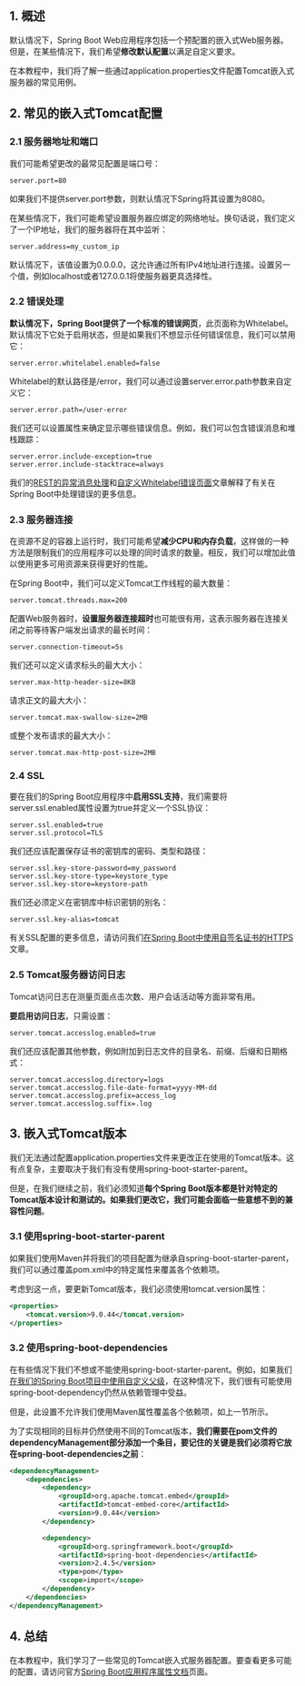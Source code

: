 ## 1. 概述

默认情况下，Spring Boot Web应用程序包括一个预配置的嵌入式Web服务器。但是，在某些情况下，我们希望**修改默认配置**以满足自定义要求。

在本教程中，我们将了解一些通过application.properties文件配置Tomcat嵌入式服务器的常见用例。

## 2. 常见的嵌入式Tomcat配置

### 2.1 服务器地址和端口

我们可能希望更改的最常见配置是端口号：

```properties
server.port=80
```

如果我们不提供server.port参数，则默认情况下Spring将其设置为8080。

在某些情况下，我们可能希望设置服务器应绑定的网络地址。换句话说，我们定义了一个IP地址，我们的服务器将在其中监听：

```properties
server.address=my_custom_ip
```

默认情况下，该值设置为0.0.0.0，这允许通过所有IPv4地址进行连接。设置另一个值，例如localhost或者127.0.0.1将使服务器更具选择性。

### 2.2 错误处理

**默认情况下，Spring Boot提供了一个标准的错误网页**，此页面称为Whitelabel。默认情况下它处于启用状态，但是如果我们不想显示任何错误信息，我们可以禁用它：

```properties
server.error.whitelabel.enabled=false
```

Whitelabel的默认路径是/error，我们可以通过设置server.error.path参数来自定义它：

```properties
server.error.path=/user-error
```

我们还可以设置属性来确定显示哪些错误信息。例如，我们可以包含错误消息和堆栈跟踪：

```properties
server.error.include-exception=true
server.error.include-stacktrace=always
```

我们的[REST的异常消息处理]()和[自定义Whitelabel错误页面]()文章解释了有关在Spring Boot中处理错误的更多信息。

### 2.3 服务器连接

在资源不足的容器上运行时，我们可能希望**减少CPU和内存负载**，这样做的一种方法是限制我们的应用程序可以处理的同时请求的数量。相反，我们可以增加此值以使用更多可用资源来获得更好的性能。

在Spring Boot中，我们可以定义Tomcat工作线程的最大数量：

```properties
server.tomcat.threads.max=200
```

配置Web服务器时，**设置服务器连接超时**也可能很有用，这表示服务器在连接关闭之前等待客户端发出请求的最长时间：

```properties
server.connection-timeout=5s
```

我们还可以定义请求标头的最大大小：

```properties
server.max-http-header-size=8KB
```

请求正文的最大大小：

```properties
server.tomcat.max-swallow-size=2MB
```

或整个发布请求的最大大小：

```properties
server.tomcat.max-http-post-size=2MB
```

### 2.4 SSL

要在我们的Spring Boot应用程序中**启用SSL支持**，我们需要将server.ssl.enabled属性设置为true并定义一个SSL协议：

```properties
server.ssl.enabled=true
server.ssl.protocol=TLS
```

我们还应该配置保存证书的密钥库的密码、类型和路径：

```properties
server.ssl.key-store-password=my_password
server.ssl.key-store-type=keystore_type
server.ssl.key-store=keystore-path
```

我们还必须定义在密钥库中标识密钥的别名：

```properties
server.ssl.key-alias=tomcat
```

有关SSL配置的更多信息，请访问我们[在Spring Boot中使用自签名证书的HTTPS](https://www.baeldung.com/spring-boot-https-self-signed-certificate)文章。

### 2.5 Tomcat服务器访问日志

Tomcat访问日志在测量页面点击次数、用户会话活动等方面非常有用。

**要启用访问日志**，只需设置：

```properties
server.tomcat.accesslog.enabled=true
```

我们还应该配置其他参数，例如附加到日志文件的目录名、前缀、后缀和日期格式：

```properties
server.tomcat.accesslog.directory=logs
server.tomcat.accesslog.file-date-format=yyyy-MM-dd
server.tomcat.accesslog.prefix=access_log
server.tomcat.accesslog.suffix=.log
```

## 3. 嵌入式Tomcat版本

我们无法通过配置application.properties文件来更改正在使用的Tomcat版本。这有点复杂，主要取决于我们有没有使用spring-boot-starter-parent。

但是，在我们继续之前，我们必须知道**每个Spring Boot版本都是针对特定的Tomcat版本设计和测试的。如果我们更改它，我们可能会面临一些意想不到的兼容性问题**。

### 3.1 使用spring-boot-starter-parent

如果我们使用Maven并将我们的项目配置为继承自spring-boot-starter-parent，我们可以通过覆盖pom.xml中的特定属性来覆盖各个依赖项。

考虑到这一点，要更新Tomcat版本，我们必须使用tomcat.version属性：

```xml
<properties>
    <tomcat.version>9.0.44</tomcat.version>
</properties>
```

### 3.2 使用spring-boot-dependencies

在有些情况下我们不想或不能使用spring-boot-starter-parent。例如，如果我们[在我们的Spring Boot项目中使用自定义父级]()，在这种情况下，我们很有可能使用spring-boot-dependency仍然从依赖管理中受益。

但是，此设置不允许我们使用Maven属性覆盖各个依赖项，如上一节所示。

为了实现相同的目标并仍然使用不同的Tomcat版本，**我们需要在pom文件的dependencyManagement部分添加一个条目，要记住的关键是我们必须将它放在spring-boot-dependencies之前**：

```xml
<dependencyManagement>
	<dependencies>
		<dependency>
			<groupId>org.apache.tomcat.embed</groupId>
			<artifactId>tomcat-embed-core</artifactId>
			<version>9.0.44</version>
		</dependency>

		<dependency>
			<groupId>org.springframework.boot</groupId>
			<artifactId>spring-boot-dependencies</artifactId>
			<version>2.4.5</version>
			<type>pom</type>
			<scope>import</scope>
		</dependency>
	</dependencies>
</dependencyManagement>
```

## 4. 总结

在本教程中，我们学习了一些常见的Tomcat嵌入式服务器配置。要查看更多可能的配置，请访问官方[Spring Boot应用程序属性文档](https://docs.spring.io/spring-boot/docs/current/reference/html/appendix-application-properties.html)页面。